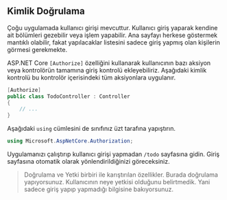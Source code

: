 ## Kimlik Doğrulama
Çoğu uygulamada kullanıcı girişi mevcuttur. Kullanıcı giriş yaparak kendine ait bölümleri gezebilir veya işlem yapabilir. Ana sayfayı herkese göstermek mantıklı olabilir, fakat yapılacaklar listesini sadece giriş yapmış olan kişilerin görmesi gerekmekte.

ASP.NET Core `[Authorize]` özelliğini kullanarak kullanıcının bazı aksiyon veya kontrolörün tamamına giriş kontrolü ekleyebiliriz. Aşağıdaki kimlik kontrolü bu kontrolör içerisindeki tüm aksiyonlara uygulanır.


```csharp
[Authorize]
public class TodoController : Controller
{
    // ...
}
```

Aşağıdaki `using` cümlesini de sınıfınız üzt tarafına yapıştırın.
```csharp
using Microsoft.AspNetCore.Authorization;
```
Uygulamanızı çalıştırıp kullanıcı girişi yapmadan `/todo` sayfasına gidin. Giriş sayfasına otomatik olarak yönlendirildiğinizi göreceksiniz.

> Doğrulama ve Yetki birbiri ile karıştırılan özellikler. Burada doğrulama yapıyorsunuz. Kullanıcının neye yetkisi olduğunu belirtmedik. Yani sadece giriş yapıp yapmadığı bilgisine bakıyorsunuz.

